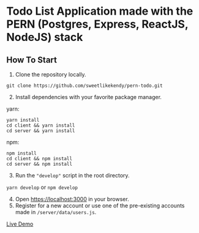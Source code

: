 # **Todo List Application made with the PERN (Postgres, Express, ReactJS, NodeJS) stack**

## **How To Start**

1. Clone the repository locally.

```
git clone https://github.com/sweetlikekendy/pern-todo.git
```

2. Install dependencies with your favorite package manager.

yarn:

```
yarn install
cd client && yarn install
cd server && yarn install
```

npm:

```
npm install
cd client && npm install
cd server && npm install
```

3. Run the `"develop"` script in the root directory.

`yarn develop` or `npm develop`

4. Open [https://localhost:3000](https://localhost:3000) in your browser.
5. Register for a new account or use one of the pre-existing accounts made in `/server/data/users.js`.

[Live Demo](https://client-todo-9410.heroku.app)
